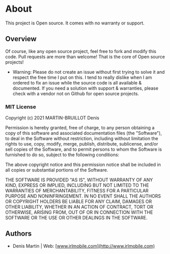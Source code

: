 # About

This project is Open source. It comes with no warranty or support. 

## Overview

Of course, like any open source project, feel free to fork and modify this code. Pull requests are more than welcome! That is the core of Open source projects!

- Warning: Please do not create an issue without first trying to solve it and respect the free time I put on this. I tend to really dislike when I am ordered to fix an issue while the source code is all available & documented. If you need a solution with support & warranties, please check with a vendor not on Github for open source projects.

### MIT License

Copyright (c) 2021 MARTIN-BRUILLOT Denis

Permission is hereby granted, free of charge, to any person obtaining a copy
of this software and associated documentation files (the "Software"), to deal
in the Software without restriction, including without limitation the rights
to use, copy, modify, merge, publish, distribute, sublicense, and/or sell
copies of the Software, and to permit persons to whom the Software is
furnished to do so, subject to the following conditions:

The above copyright notice and this permission notice shall be included in all
copies or substantial portions of the Software.

THE SOFTWARE IS PROVIDED "AS IS", WITHOUT WARRANTY OF ANY KIND, EXPRESS OR
IMPLIED, INCLUDING BUT NOT LIMITED TO THE WARRANTIES OF MERCHANTABILITY,
FITNESS FOR A PARTICULAR PURPOSE AND NONINFRINGEMENT. IN NO EVENT SHALL THE
AUTHORS OR COPYRIGHT HOLDERS BE LIABLE FOR ANY CLAIM, DAMAGES OR OTHER
LIABILITY, WHETHER IN AN ACTION OF CONTRACT, TORT OR OTHERWISE, ARISING FROM,
OUT OF OR IN CONNECTION WITH THE SOFTWARE OR THE USE OR OTHER DEALINGS IN THE
SOFTWARE.

## Authors

- Denis Martin | Web: [www.irlmobile.com](http://www.irlmobile.com)

